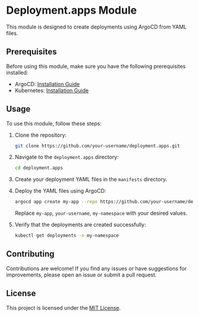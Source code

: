 # Deployment.apps Module

This module is designed to create deployments using ArgoCD from YAML files.

## Prerequisites

Before using this module, make sure you have the following prerequisites installed:

- ArgoCD: [Installation Guide](https://argoproj.github.io/argo-cd/getting_started/)
- Kubernetes: [Installation Guide](https://kubernetes.io/docs/setup/)

## Usage

To use this module, follow these steps:

1. Clone the repository:

    ```bash
    git clone https://github.com/your-username/deployment.apps.git
    ```

2. Navigate to the `deployment.apps` directory:

    ```bash
    cd deployment.apps
    ```

3. Create your deployment YAML files in the `manifests` directory.

4. Deploy the YAML files using ArgoCD:

    ```bash
    argocd app create my-app --repo https://github.com/your-username/deployment.apps.git --path manifests --dest-server https://kubernetes.default.svc --dest-namespace my-namespace
    ```

    Replace `my-app`, `your-username`, `my-namespace` with your desired values.

5. Verify that the deployments are created successfully:

    ```bash
    kubectl get deployments -n my-namespace
    ```

## Contributing

Contributions are welcome! If you find any issues or have suggestions for improvements, please open an issue or submit a pull request.

## License

This project is licensed under the [MIT License](LICENSE).
